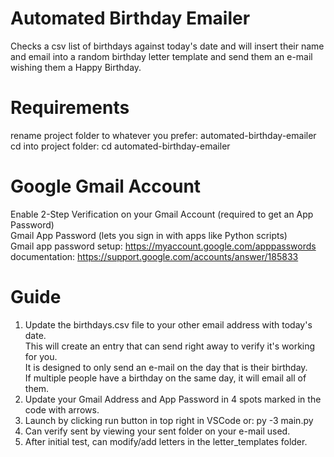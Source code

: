 # Automated Birthday Emailer
Checks a csv list of birthdays against today's date and will insert their name and email into a random birthday letter template and send them an e-mail wishing them a Happy Birthday. 

# Requirements
rename project folder to whatever you prefer: automated-birthday-emailer<br>
cd into project folder: cd automated-birthday-emailer<br>

# Google Gmail Account
Enable 2-Step Verification on your Gmail Account (required to get an App Password)<br>
Gmail App Password (lets you sign in with apps like Python scripts)<br>
Gmail app password setup: https://myaccount.google.com/apppasswords<br>
documentation: https://support.google.com/accounts/answer/185833<br>

# Guide
1. Update the birthdays.csv file to your other email address with today's date.<br>
   This will create an entry that can send right away to verify it's working for you.<br>
   It is designed to only send an e-mail on the day that is their birthday.<br>
   If multiple people have a birthday on the same day, it will email all of them.<br>
2. Update your Gmail Address and App Password in 4 spots marked in the code with arrows.<br>
3. Launch by clicking run button in top right in VSCode or: py -3 main.py<br>
4. Can verify sent by viewing your sent folder on your e-mail used.<br>
5. After initial test, can modify/add letters in the letter_templates folder.<br>
